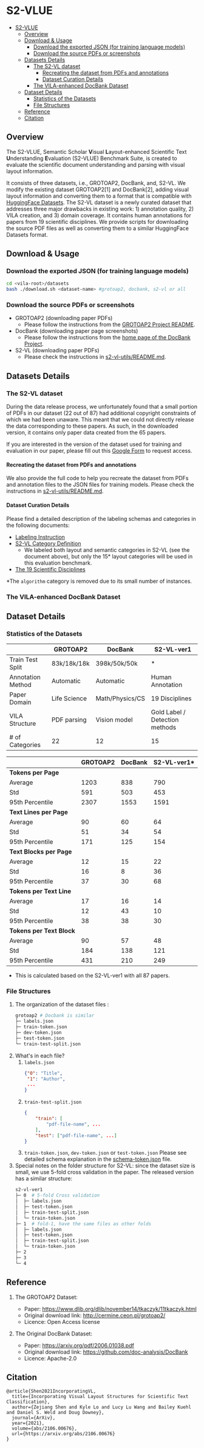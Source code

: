 # S2-VLUE 

- [S2-VLUE](#s2-vlue)
  - [Overview](#overview)
  - [Download & Usage](#download--usage)
    - [Download the exported JSON (for training language models)](#download-the-exported-json-for-training-language-models)
    - [Download the source PDFs or screenshots](#download-the-source-pdfs-or-screenshots)
  - [Datasets Details](#datasets-details)
    - [The S2-VL dataset](#the-s2-vl-dataset)
      - [Recreating the dataset from PDFs and annotations](#recreating-the-dataset-from-pdfs-and-annotations)
      - [Dataset Curation Details](#dataset-curation-details)
    - [The VILA-enhanced DocBank Dataset](#the-vila-enhanced-docbank-dataset)
  - [Dataset Details](#dataset-details)
    - [Statistics of the Datasets](#statistics-of-the-datasets)
    - [File Structures](#file-structures)
  - [Reference](#reference)
  - [Citation](#citation)

## Overview 

The S2-VLUE, Semantic Scholar **V**isual **L**ayout-enhanced Scientific Text **U**nderstanding **E**valuation (S2-VLUE) Benchmark Suite, is created to evaluate the scientific document understanding and parsing with visual layout information. 

It consists of three datasets, i.e., GROTOAP2, DocBank, and, S2-VL. We modify the existing dataset GROTOAP2[1] and DocBank[2], adding visual layout information and converting them to a format that is compatible with [HuggingFace Datasets](https://huggingface.co/docs/datasets/). 
The S2-VL dataset is a newly curated dataset that addresses three major drawbacks in existing work: 1) annotation quality, 2) VILA creation, and 3) domain coverage. 
It contains human annotations for papers from 19 scientific disciplines. 
We provide scripts for downloading the source PDF files as well as converting them to a similar HuggingFace Datasets format. 

## Download & Usage 

### Download the exported JSON (for training language models)

```bash
cd <vila-root>/datasets
bash ./download.sh <dataset-name> #grotoap2, docbank, s2-vl or all
```

### Download the source PDFs or screenshots 

- GROTOAP2 (downloading paper PDFs)
  - Please follow the instructions from the [GROTOAP2 Project README](http://cermine.ceon.pl/grotoap2/README).
- DocBank (downloading paper page screenshots)
  - Please follow the instructions from the [home page of the DocBank Project](https://doc-analysis.github.io/docbank-page/index.html). 
- S2-VL (downloading paper PDFs)
  - Please check the instructions in [s2-vl-utils/README.md](s2-vl-utils/README.md).

## Datasets Details 

### The S2-VL dataset

During the data release process, we unfortunately found that a small portion of PDFs in our dataset (22 out of 87) had additional copyright constraints of which we had been unaware. This meant that we could not directly release the data corresponding to these papers. As such, in the downloaded version, it contains only paper data created from the 65 papers. 

If you are interested in the version of the dataset used for training and evaluation in our paper, please fill out this [Google Form](https://forms.gle/M1g9tQLrUtKSsDYA7) to request access. 

#### Recreating the dataset from PDFs and annotations

We also provide the full code to help you recreate the dataset from PDFs and annotation files to the JSON files for training models. Please check the instructions in [s2-vl-utils/README.md](s2-vl-utils/README.md).

#### Dataset Curation Details 

Please find a detailed description of the labeling schemas and categories in the following documents:
- [Labeling Instruction](https://docs.google.com/document/d/1DsIDKNEi8GBxrqQuYRy86lCKhksgvyRaGhXPCheGgG0/edit?usp=sharing)
- [S2-VL Category Definition](https://docs.google.com/document/d/1frGmzYOHnVRWAwTOuuPfc3KVAwu-XKdkFSbpLfy78RI/edit?usp=sharing)
  - We labeled both layout and semantic categories in S2-VL (see the document above), but only the 15* layout categories will be used in this evaluation benchmark. 
- [The 19 Scientific Disciplines](https://docs.google.com/document/d/1ytJkYhswp4Wlx8tT1iRe-jdjx5A-nqisvUikgmqSQKc/edit?usp=sharing)

*The `algorithm` category is removed due to its small number of instances. 

### The VILA-enhanced DocBank Dataset

## Dataset Details 

### Statistics of the Datasets

|                   | GROTOAP2     | DocBank         | S2-VL-ver1                       |
| ----------------- | ------------ | --------------- | ------------------------------ |
| Train Test Split  | 83k/18k/18k  | 398k/50k/50k    | *                              |
| Annotation Method | Automatic    | Automatic       | Human Annotation               |
| Paper Domain      | Life Science | Math/Physics/CS | 19 Disciplines                 |
| VILA Structure    | PDF parsing  | Vision model    | Gold Label / Detection methods |
| # of Categories   | 22           | 12              | 15                             |

|                           | GROTOAP2 | DocBank | S2-VL-ver1* |
| ------------------------- | -------- | ------- | --------- |
| **Tokens per Page**       |
| Average                   | 1203     | 838     | 790       |
| Std                       | 591      | 503     | 453       |
| 95th Percentile           | 2307     | 1553    | 1591      |
| **Text Lines per Page**   |
| Average                   | 90       | 60      | 64        |
| Std                       | 51       | 34      | 54        |
| 95th Percentile           | 171      | 125     | 154       |
| **Text Blocks per Page**  |
| Average                   | 12       | 15      | 22        |
| Std                       | 16       | 8       | 36        |
| 95th Percentile           | 37       | 30      | 68        |
| **Tokens per Text Line**  |
| Average                   | 17       | 16      | 14        |
| Std                       | 12       | 43      | 10        |
| 95th Percentile           | 38       | 38      | 30        |
| **Tokens per Text Block** |
| Average                   | 90       | 57      | 48        |
| Std                       | 184      | 138     | 121       |
| 95th Percentile           | 431      | 210     | 249       |

* This is calculated based on the S2-VL-ver1 with all 87 papers.

### File Structures 

1. The organization of the dataset files :
    ```bash
    grotoap2 # Docbank is similar 
    ├─ labels.json       
    ├─ train-token.json
    ├─ dev-token.json           
    ├─ test-token.json           
    └─ train-test-split.json
    ```
2. What's in each file?
    1. `labels.json`
        ```json
        {"0": "Title",
         "1": "Author",
         ...
        }
        ```
    2. `train-test-split.json`
        ```json
        {
            "train": [
                "pdf-file-name", ...
            ],
            "test": ["pdf-file-name", ...]
        }
        ```
    3. `train-token.json`, `dev-token.json` or `test-token.json`
        Please see detailed schema explanation in the [schema-token.json](schema-token.json) file.
3. Special notes on the folder structure for S2-VL: since the dataset size is small, we use 5-fold cross validation in the paper. The released version has a similar structure: 
    ```bash
    s2-vl-ver1
    ├─ 0  # 5-fold Cross validation                           
    │  ├─ labels.json               
    │  ├─ test-token.json           
    │  ├─ train-test-split.json     
    │  └─ train-token.json          
    ├─ 1  # fold-1, have the same files as other folds                         
    │  ├─ labels.json               
    │  ├─ test-token.json           
    │  ├─ train-test-split.json     
    │  └─ train-token.json          
    ├─ 2                            
    ├─ 3                            
    └─ 4
    ```

## Reference 

1. The GROTOAP2 Dataset: 
    - Paper: https://www.dlib.org/dlib/november14/tkaczyk/11tkaczyk.html
    - Original download link: http://cermine.ceon.pl/grotoap2/
    - Licence: Open Access license

2. The Original DocBank Dataset: 
    - Paper: https://arxiv.org/pdf/2006.01038.pdf
    - Original download link: https://github.com/doc-analysis/DocBank
    - Licence: Apache-2.0

## Citation 

```
@article{Shen2021IncorporatingVL,
  title={Incorporating Visual Layout Structures for Scientific Text Classification},
  author={Zejiang Shen and Kyle Lo and Lucy Lu Wang and Bailey Kuehl and Daniel S. Weld and Doug Downey},
  journal={ArXiv},
  year={2021},
  volume={abs/2106.00676},
  url={https://arxiv.org/abs/2106.00676}
}
```
